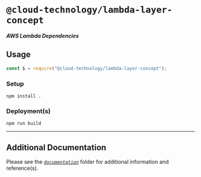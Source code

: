 # `@cloud-technology/lambda-layer-concept` #

***AWS Lambda Dependencies***

## Usage ##

```javascript
const $ = require("@cloud-technology/lambda-layer-concept");
```

### Setup ###

`npm install .`

### Deployment(s) ###

`npm run build`

---

## Additional Documentation ##

Please see the [*`documentation`*](./documentation) folder for additional information and reference(s).
